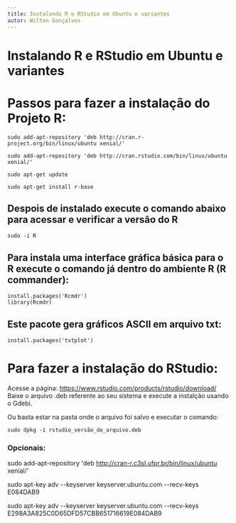 ```yaml
---
title: Instalando R e RStudio em Ubuntu e variantes
autor: Wilton Gonçalves
---
```


# Instalando R e RStudio em Ubuntu e variantes

# Passos para fazer a instalação do Projeto R:

```
sudo add-apt-repository 'deb http://cran.r-project.org/bin/linux/ubuntu xenial/'
```

```
sudo add-apt-repository 'deb http://cran.rstudio.com/bin/linux/ubuntu xenial/'
```

```
sudo apt-get update
```

```
sudo apt-get install r-base
```

## Despois de instalado execute o comando abaixo para acessar e verificar a versão do R

```
sudo -i R
```

## Para instala uma interface gráfica básica para o R execute o comando já dentro do ambiente R (R commander):

```
install.packages('Rcmdr')
library(Rcmdr)
```

## Este pacote gera gráficos ASCII em arquivo txt:

```
install.packages('txtplot')
```

# Para fazer a instalação do RStudio:

Acesse a página: https://www.rstudio.com/products/rstudio/download/
Baixe o arquivo .deb referente ao seu sistema e execute a instalção usando o Gdebi.

Ou basta estar na pasta onde o arquivo foi salvo e executar o comando:

```
sudo dpkg -i rstudio_versão_do_arquivo.deb
```

### Opcionais:

sudo add-apt-repository 'deb http://cran-r.c3sl.ufpr.br/bin/linux/ubuntu xenial/'

sudo apt-key adv --keyserver keyserver.ubuntu.com --recv-keys E084DAB9

sudo apt-key adv --keyserver keyserver.ubuntu.com --recv-keys E298A3A825C0D65DFD57CBB651716619E084DAB9
